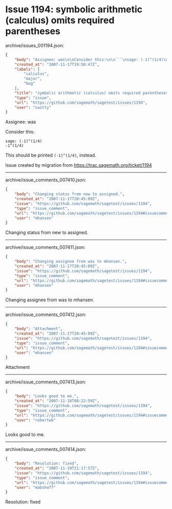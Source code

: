 # Issue 1194: symbolic arithmetic (calculus) omits required parentheses

archive/issues_001194.json:
```json
{
    "body": "Assignee: was\n\nConsider this:\n\n```\nsage: (-1)^(1/4)\n-1^(1/4)\n```\n\n\nThis should be printed `(-1)^(1/4)`, instead.\n\nIssue created by migration from https://trac.sagemath.org/ticket/1194\n\n",
    "created_at": "2007-11-17T19:50:47Z",
    "labels": [
        "calculus",
        "major",
        "bug"
    ],
    "title": "symbolic arithmetic (calculus) omits required parentheses",
    "type": "issue",
    "url": "https://github.com/sagemath/sagetest/issues/1194",
    "user": "cwitty"
}
```
Assignee: was

Consider this:

```
sage: (-1)^(1/4)
-1^(1/4)
```


This should be printed `(-1)^(1/4)`, instead.

Issue created by migration from https://trac.sagemath.org/ticket/1194





---

archive/issue_comments_007410.json:
```json
{
    "body": "Changing status from new to assigned.",
    "created_at": "2007-11-17T20:45:09Z",
    "issue": "https://github.com/sagemath/sagetest/issues/1194",
    "type": "issue_comment",
    "url": "https://github.com/sagemath/sagetest/issues/1194#issuecomment-7410",
    "user": "mhansen"
}
```

Changing status from new to assigned.



---

archive/issue_comments_007411.json:
```json
{
    "body": "Changing assignee from was to mhansen.",
    "created_at": "2007-11-17T20:45:09Z",
    "issue": "https://github.com/sagemath/sagetest/issues/1194",
    "type": "issue_comment",
    "url": "https://github.com/sagemath/sagetest/issues/1194#issuecomment-7411",
    "user": "mhansen"
}
```

Changing assignee from was to mhansen.



---

archive/issue_comments_007412.json:
```json
{
    "body": "Attachment",
    "created_at": "2007-11-17T20:45:09Z",
    "issue": "https://github.com/sagemath/sagetest/issues/1194",
    "type": "issue_comment",
    "url": "https://github.com/sagemath/sagetest/issues/1194#issuecomment-7412",
    "user": "mhansen"
}
```

Attachment



---

archive/issue_comments_007413.json:
```json
{
    "body": "Looks good to me.",
    "created_at": "2007-11-18T08:22:59Z",
    "issue": "https://github.com/sagemath/sagetest/issues/1194",
    "type": "issue_comment",
    "url": "https://github.com/sagemath/sagetest/issues/1194#issuecomment-7413",
    "user": "robertwb"
}
```

Looks good to me.



---

archive/issue_comments_007414.json:
```json
{
    "body": "Resolution: fixed",
    "created_at": "2007-11-19T21:17:57Z",
    "issue": "https://github.com/sagemath/sagetest/issues/1194",
    "type": "issue_comment",
    "url": "https://github.com/sagemath/sagetest/issues/1194#issuecomment-7414",
    "user": "mabshoff"
}
```

Resolution: fixed
